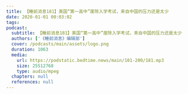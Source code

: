```yaml
---
title: 【睡前消息181】美国“第一高中”废除入学考试，来自中国的压力还是太少
date: 2020-01-01 00:03:02
tags:
podcast:
  subtitle: 【睡前消息181】美国“第一高中”废除入学考试，来自中国的压力还是太少
  authors: ['《睡前消息》编辑部']
  cover: /podcasts/main/assets/logo.png
  duration: 1063
  media:
    url: https://podstatic.bedtime.news/main/101-200/181.mp3
    size: 25512768
    type: audio/mpeg
  chapters: null
  references: null
---
```

